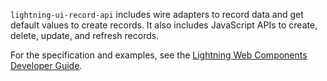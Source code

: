 `lightning-ui-record-api` includes wire adapters to record data and get default values to create records. It also includes JavaScript APIs to create, delete, update, and refresh records.

For the specification and examples, see the [Lightning Web Components Developer Guide](docs/component-library/documentation/lwc/lwc.reference_lightning_ui_api_record).

